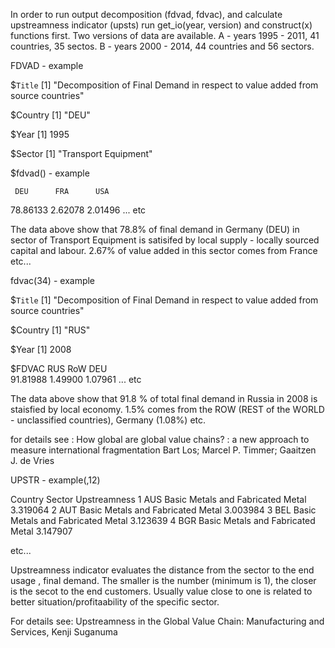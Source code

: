 In order to run output decomposition (fdvad, fdvac), and calculate upstreamness indicator (upsts) run get_io(year, version) and construct(x) functions first. Two versions of data are available. A - years 1995 - 2011, 41 countries, 35 sectos. B - years 2000 - 2014, 44 countries and 56 sectors. 



FDVAD - example

$`Title`
[1] "Decomposition of Final Demand in respect to value added from source countries"

$Country
[1] "DEU"

$Year
[1] 1995

$Sector
[1] "Transport Equipment"



$fdvad() - example

     DEU      FRA      USA      
78.86133  2.62078  2.01496  ... etc



The data above show that 78.8% of final demand in Germany (DEU) in sector of Transport Equipment is satisifed by local supply - locally sourced capital and labour. 2.67% of value added in this sector comes from France etc...




fdvac(34) - example

$`Title`
[1] "Decomposition of Final Demand in respect to value added from source countries"

$Country
[1] "RUS"

$Year
[1] 2008

$FDVAC
     RUS      RoW      DEU    
91.81988  1.49900  1.07961  ... etc


The data above show that 91.8 % of total final demand in Russia in 2008 is staisfied by local economy. 1.5% comes from the ROW (REST of the WORLD - unclassified countries), Germany (1.08%) etc.


for details see : How global are global value chains? : a new approach to measure international fragmentation
Bart Los; Marcel P. Timmer; Gaaitzen J. de Vries

UPSTR - example(,12)

Country                            Sector Upstreamness
1      AUS Basic Metals and Fabricated Metal     3.319064
2      AUT Basic Metals and Fabricated Metal     3.003984
3      BEL Basic Metals and Fabricated Metal     3.123639
4      BGR Basic Metals and Fabricated Metal     3.147907

etc...




Upstreamness indicator evaluates the distance from the sector to the end usage , final demand. The smaller is the number (minimum is 1), the closer is the secot to the end customers. Usually value close to one is related to better situation/profitaability of the specific sector.

For details see: Upstreamness in the Global Value Chain: Manufacturing and Services, Kenji Suganuma
